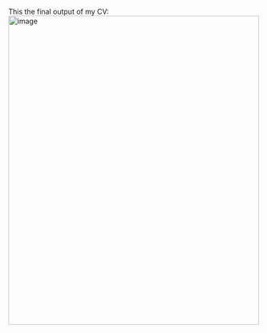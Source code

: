 This the final output of my CV:
<img width="500" height="616" alt="image" src="https://github.com/user-attachments/assets/acd35eb6-437e-4117-b99c-b117ea94955b" />

